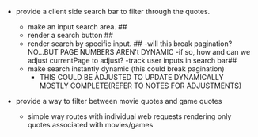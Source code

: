 - provide a client side search bar to filter through the quotes. 
  - make an input search area. ##
  - render a search button ##
  - render search by specific input. ## 
    -will this break pagination? NO...BUT PAGE NUMBERS AREN't DYNAMIC
    -if so, how and can we adjust currentPage to adjust?
  -track user inputs in search bar##
  - make search instantly dynamic (this could break pagination)
    - THIS COULD BE ADJUSTED TO UPDATE DYNAMICALLY
MOSTLY COMPLETE(REFER TO NOTES FOR ADJUSTMENTS)

- provide a way to filter between movie quotes and game quotes
  - simple way routes with individual web requests rendering only quotes associated with movies/games
    